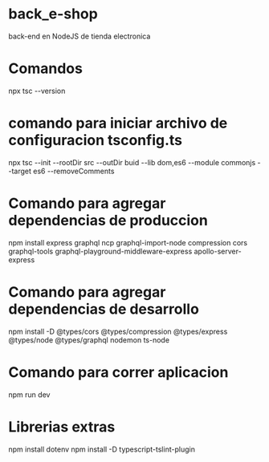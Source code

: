 # back_e-shop
back-end en NodeJS de tienda electronica

# Comandos
npx tsc --version

# comando para iniciar archivo de configuracion tsconfig.ts
npx tsc --init --rootDir src --outDir buid --lib dom,es6 --module commonjs --target es6 --removeComments

# Comando para agregar dependencias de produccion
npm install express graphql ncp graphql-import-node compression cors graphql-tools graphql-playground-middleware-express apollo-server-express

# Comando para agregar dependencias de desarrollo
 npm install -D @types/cors @types/compression @types/express @types/node @types/graphql nodemon ts-node

# Comando para correr aplicacion
npm run dev

# Librerias extras
npm install dotenv
npm install -D typescript-tslint-plugin